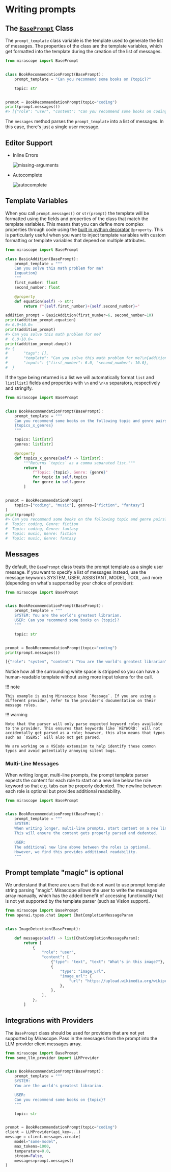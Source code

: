 # Writing prompts

## The [`BasePrompt`](../api/base/prompts.md#mirascope.base.prompts.BasePrompt) Class

The `prompt_template` class variable is the template used to generate the list of messages. The properties of the class are the template variables, which get formatted into the template during the creation of the list of messages.

```python
from mirascope import BasePrompt


class BookRecommendationPrompt(BasePrompt):
    prompt_template = "Can you recommend some books on {topic}?"

    topic: str


prompt = BookRecommendationPrompt(topic="coding")
print(prompt.messages())
#> [{"role": "user", "content": "Can you recommend some books on coding?"}]
```

The `messages` method parses the `prompt_template` into a list of messages. In this case, there's just a single user message.

## Editor Support

- Inline Errors

    ![missing-arguments](../images/prompt_missing_arguments.png)

- Autocomplete

    ![autocomplete](../images/prompt_autocomplete.png)

## Template Variables

When you call `prompt.messages()` or `str(prompt)` the template will be formatted 
using the fields and properties of the class that match the template variables. This means that you can define more complex properties through code using the [built in python decorator](https://docs.python.org/3/library/functions.html#property) `@property`. This is particularly useful when you want to inject template variables with custom formatting or template variables that depend on multiple attributes.

```python
from mirascope import BasePrompt

class BasicAddition(BasePrompt):
    prompt_template = """
    Can you solve this math problem for me?
    {equation}
    """
    first_number: float
    second_number: float

    @property
    def equation(self) -> str:
        return f"{self.first_number}+{self.second_number}="

addition_prompt = BasicAddition(first_number=6, second_number=10)
print(addition_prompt.equation)
#> 6.0+10.0=
print(addition_prompt)
#> Can you solve this math problem for me?
#  6.0+10.0=
print(addition_prompt.dump())
#> {
#       "tags": [],
#       "template": "Can you solve this math problem for me?\n{addition_equation}",
#       "inputs": {"first_number": 6.0, "second_number": 10.0},
#  }
```

If the type being returned is a list we will automatically format `list` and `list[list]` fields and properties with `\n` and `\n\n` separators, respectively and stringify.

```python
from mirascope import BasePrompt


class BookRecommendationPrompt(BasePrompt):
    prompt_template = """
    Can you recommend some books on the following topic and genre pairs?
    {topics_x_genres}
    """

    topics: list[str]
    genres: list[str]

    @property
    def topics_x_genres(self) -> list[str]:
        """Returns `topics` as a comma separated list."""
        return [
            f"Topic: {topic}, Genre: {genre}"
            for topic in self.topics
            for genre in self.genre
        ]


prompt = BookRecommendationPrompt(
    topics=["coding", "music"], genres=["fiction", "fantasy"]
)
print(prompt)
#> Can you recommend some books on the following topic and genre pairs?
#  Topic: coding, Genre: fiction
#  Topic: coding, Genre: fantasy
#  Topic: music, Genre: fiction
#  Topic: music, Genre: fantasy
```

## Messages

By default, the `BasePrompt` class treats the prompt template as a single user message. If you want to specify a list of messages instead, use the message keywords SYSTEM, USER, ASSISTANT, MODEL, TOOL, and more (depending on what's supported by your choice of provider):

```python
from mirascope import BasePrompt


class BookRecommendationPrompt(BasePrompt):
    prompt_template = """
    SYSTEM: You are the world's greatest librarian.
    USER: Can you recommend some books on {topic}?
    """

    topic: str


prompt = BookRecommendationPrompt(topic="coding")
print(prompt.messages())
```

```python
[{"role": "system", "content": "You are the world's greatest librarian"}, {"role": "user", "content": "Can you recommend some books on coding?"}]
```

Notice how all the surrounding white space is stripped so you can have a human-readable template without using more input tokens for the call.

!!! note

    This example is using Mirascope base `Message`. If you are using a different provider, refer to the provider's documentation on their message roles.

!!! warning

    Note that the parser will only parse expected keyword roles available to the provider. This ensures that keywords like `KEYWORD:` will not accidentally get parsed as a role; however, this also means that typos such as `USERS:` will also not get parsed.

    We are working on a VSCode extension to help identify these common typos and avoid potentially annoying silent bugs.

### Multi-Line Messages

When writing longer, multi-line prompts, the prompt template parser expects the content for each role to start on a new line below the role keyword so that e.g. tabs can be properly dedented. The newline between each role is optional but provides additional readability.

```python
from mirascope import BasePrompt


class BookRecommendationPrompt(BasePrompt):
    prompt_template = """
    SYSTEM:
    When writing longer, multi-line prompts, start content on a new line.
    This will ensure the content gets properly parsed and dedented.

    USER:
    The additional new line above between the roles is optional.
    However, we find this provides additional readability.
    """
```

## Prompt template "magic" is optional

We understand that there are users that do not want to use prompt template string parsing "magic". Mirascope allows the user to write the messages array manually, which has the added benefit of accessing functionality that is not yet supported by the template parser (such as Vision support).

```python
from mirascope import BasePrompt
from openai.types.chat import ChatCompletionMessageParam


class ImageDetection(BasePrompt):

    def messages(self) -> list[ChatCompletionMessageParam]:
        return [
            {
                "role": "user",
                "content": [
                    {"type": "text", "text": "What's in this image?"},
                    {
                        "type": "image_url",
                        "image_url": {
                            "url": "https://upload.wikimedia.org/wikipedia/commons/thumb/d/dd/Gfp-wisconsin-madison-the-nature-boardwalk.jpg/2560px-Gfp-wisconsin-madison-the-nature-boardwalk.jpg",
                        },
                    },
                ],
            },
        ]
```

## Integrations with Providers

The `BasePrompt` class should be used for providers that are not yet supported by Mirascope. Pass in the messages from the prompt into the LLM provider client messages array.

```python
from mirascope import BasePrompt
from some_llm_provider import LLMProvider


class BookRecommendationPrompt(BasePrompt):
    prompt_template = """
    SYSTEM:
    You are the world's greatest librarian.

    USER:
    Can you recommend some books on {topic}?
    """

    topic: str


prompt = BookRecommendationPrompt(topic="coding")
client = LLMProvider(api_key=...)
message = client.messages.create(
    model="some-model",
    max_tokens=1000,
    temperature=0.0,
    stream=False,
    messages=prompt.messages()
)
```
